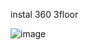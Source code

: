 instal 360 3floor


![image](https://github.com/user-attachments/assets/fc346dcd-9b0a-436f-9ed6-6c6fa27d273d)
